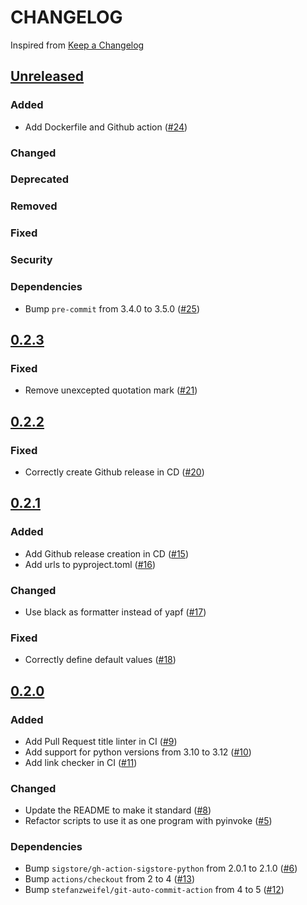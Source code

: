 # CHANGELOG
Inspired from [Keep a Changelog](https://keepachangelog.com/en/1.0.0/)

## [Unreleased]
### Added
- Add Dockerfile and Github action ([#24](https://github.com/MechanicalFlower/magic_combo/pull/24))
### Changed
### Deprecated
### Removed
### Fixed
### Security
### Dependencies
- Bump `pre-commit` from 3.4.0 to 3.5.0 ([#25](https://github.com/MechanicalFlower/magic_combo/pull/25))

## [0.2.3]
### Fixed
- Remove unexcepted quotation mark ([#21](https://github.com/MechanicalFlower/magic_combo/pull/21))

## [0.2.2]
### Fixed
- Correctly create Github release in CD ([#20](https://github.com/MechanicalFlower/magic_combo/pull/20))

## [0.2.1]
### Added
- Add Github release creation in CD ([#15](https://github.com/MechanicalFlower/magic_combo/pull/15))
- Add urls to pyproject.toml ([#16](https://github.com/MechanicalFlower/magic_combo/pull/16))
### Changed
- Use black as formatter instead of yapf ([#17](https://github.com/MechanicalFlower/magic_combo/pull/17))
### Fixed
- Correctly define default values ([#18](https://github.com/MechanicalFlower/magic_combo/pull/18))

## [0.2.0]
### Added
- Add Pull Request title linter in CI ([#9](https://github.com/MechanicalFlower/magic_combo/pull/9))
- Add support for python versions from 3.10 to 3.12 ([#10](https://github.com/MechanicalFlower/magic_combo/pull/10))
- Add link checker in CI ([#11](https://github.com/MechanicalFlower/magic_combo/pull/11))
### Changed
- Update the README to make it standard ([#8](https://github.com/MechanicalFlower/magic_combo/pull/8))
- Refactor scripts to use it as one program with pyinvoke ([#5](https://github.com/MechanicalFlower/magic_combo/pull/5))
### Dependencies
- Bump `sigstore/gh-action-sigstore-python` from 2.0.1 to 2.1.0 ([#6](https://github.com/MechanicalFlower/magic_combo/pull/6))
- Bump `actions/checkout` from 2 to 4 ([#13](https://github.com/MechanicalFlower/magic_combo/pull/13))
- Bump `stefanzweifel/git-auto-commit-action` from 4 to 5 ([#12](https://github.com/MechanicalFlower/magic_combo/pull/12))

[Unreleased]: https://github.com/MechanicalFlower/magic_combo/compare/0.2.3...HEAD
[0.2.3]: https://github.com/MechanicalFlower/magic_combo/compare/0.2.2...0.2.3
[0.2.2]: https://github.com/MechanicalFlower/magic_combo/compare/0.2.1...0.2.2
[0.2.1]: https://github.com/MechanicalFlower/magic_combo/compare/0.2.0...0.2.1
[0.2.0]: https://github.com/MechanicalFlower/magic_combo/compare/0.1.1...0.2.0